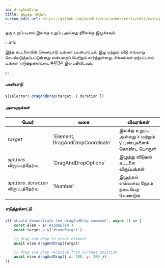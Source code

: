 ```yaml
---
id: dragAndDrop
title: இழுத்து விடுதல்
custom_edit_url: https://github.com/webdriverio/webdriverio/edit/main/packages/webdriverio/src/commands/element/dragAndDrop.ts
---
```


ஒரு உருப்படியை இலக்கு உறுப்பு அல்லது நிலைக்கு இழுக்கவும்.

:::info

இந்த கட்டளையின் செயல்பாடு உங்கள் பயன்பாட்டில் இழு மற்றும் விடு எவ்வாறு 
செயல்படுத்தப்பட்டுள்ளது என்பதைப் பெரிதும் சார்ந்துள்ளது. சிக்கல்கள் ஏற்பட்டால் உங்கள் எடுத்துக்காட்டை 
[#4134](https://github.com/webdriverio/webdriverio/issues/4134) இல் பதிவிடவும்.

:::

##### பயன்பாடு

```js
$(selector).dragAndDrop(target, { duration })
```

##### அளவுருக்கள்

<table>
  <thead>
    <tr>
      <th>பெயர்</th><th>வகை</th><th>விவரங்கள்</th>
    </tr>
  </thead>
  <tbody>
    <tr>
      <td><code><var>target</var></code></td>
      <td>`Element, DragAndDropCoordinate`</td>
      <td>இலக்கு உறுப்பு அல்லது x மற்றும் y பண்புகளைக் கொண்ட பொருள்</td>
    </tr>
    <tr>
      <td><code><var>options</var></code><br /><span className="label labelWarning">விருப்பத்தேர்வு</span></td>
      <td>`DragAndDropOptions`</td>
      <td>இழுத்து விடுதல் கட்டளை விருப்பங்கள்</td>
    </tr>
    <tr>
      <td><code><var>options.duration</var></code><br /><span className="label labelWarning">விருப்பத்தேர்வு</span></td>
      <td>`Number`</td>
      <td>இழுத்தல் எவ்வளவு நேரம் நடைபெற வேண்டும்</td>
    </tr>
  </tbody>
</table>

##### எடுத்துக்காட்டு

```js title="example.test.js"
it('should demonstrate the dragAndDrop command', async () => {
    const elem = $('#someElem')
    const target = $('#someTarget')

    // drag and drop to other element
    await elem.dragAndDrop(target)

    // drag and drop relative from current position
    await elem.dragAndDrop({ x: 100, y: 200 })
})
```